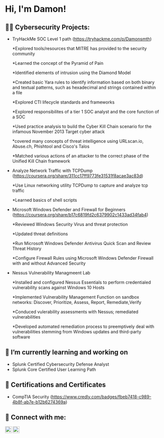 <h1>Hi, I'm Damon!</h1>

<h2>👨‍💻 Cybersecurity Projects:</h2>

- TryHackMe SOC Level 1 path (https://tryhackme.com/p/Damonsmth)
  
   *Explored tools/resources that MITRE has provided to the security community

   *Learned the concept of the Pyramid of Pain

   *Identified elements of intrusion using the Diamond Model

   *Created basic Yara rules to identify information based on both binary and textual patterns, such as hexadecimal and strings contained within a file

   *Explored CTI lifecycle standards and frameworks

   *Explored responsibilites of a tier 1 SOC analyst and the core function of a SOC

   *Used practice analysis to build the Cyber Kill Chain scenario for the infamous November 2013 Target cyber attack

   *covered many concepts of threat intelligence using URLscan.io, Abuse.ch, Phishtool and Cisco's Talos
  
   *Matched various actions of an attacker to the correct phase of the Unified Kill Chain framework
  
- Analyze Network Traffic with TCPDump (https://coursera.org/share/311cc17ff9773fe31531f8acae3ac83d)

   *Use Linux networking utility TCPDump to capture and analyze tcp traffic
  
    *Learned basics of shell scripts
- Microsoft Windows Defender and Firewall for Beginners (https://coursera.org/share/b17c6819fd2c6379902c1433ad34fab4)
  
   *Reviewed Windows Security Virus and threat protection

   *Updated threat definitions

   *Run Microsoft Windows Defender Antivirus Quick Scan and Review Threat History

   *Configure Firewall Rules using Microsoft Windows Defender Firewall with and without Advanced Security
  
- Nessus Vulnerability Managmeent Lab
  
    *Installed and configured Nessus Essentials to perform credentialed vulnerability scans against
    Windows 10 Hosts
  
    *Implemented Vulnerability Management Function on sandbox networks:
        Discover, Prioritize, Assess, Report, Remediate,Verify
  
    *Conduced vulerability assessments with Nessus; remediated vulnerabilities
  
    *Developed automated remediation process to preemptively deal with vulnerabilities stemming from Windows updates and third-party software

<h2> 🔭 I’m currently learning and working on</h2>

- Splunk Certified Cybersecurity Defense Analyst
- Splunk Core Certified User Learning Path
  
<h2>📜 Certifications and Certificates</h2>

- CompTIA Security (https://www.credly.com/badges/fbeb7418-c989-4b8f-ab7e-b12b6274369a)

  
<h2> 🤳 Connect with me:</h2>



[<img align="left" alt="JoshMadakor | LinkedIn" width="22px" src="https://cdn.jsdelivr.net/npm/simple-icons@v3/icons/linkedin.svg" />][linkedin]
[<img align="left" alt="JoshMadakor | Instagram" width="22px" src="https://cdn.jsdelivr.net/npm/simple-icons@v3/icons/instagram.svg" />][instagram]


[instagram]: https://instagram.com/beyond_dame?utm_source=qr
[linkedin]: https://www.linkedin.com/in/damon-smith-5922bb19a

<!--
**joshmadakor1/joshmadakor1** is a ✨ _special_ ✨ repository because its `README.md` (this file) appears on your GitHub profile.

Here are some ideas to get you started:

- 🔭 I’m currently working on ...
- 🌱 I’m currently learning ...
- 👯 I’m looking to collaborate on ...
- 🤔 I’m looking for help with ...
- 💬 Ask me about ...
- 📫 How to reach me: ...
- 😄 Pronouns: ...
- ⚡ Fun fact: ...
-->
